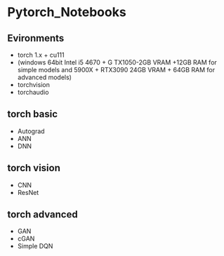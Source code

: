 # Pytorch_Notebooks

## Evironments
- torch 1.x + cu111 
- (windows 64bit Intel i5 4670 + G TX1050-2GB VRAM +12GB RAM for simple models and 5900X + RTX3090 24GB VRAM + 64GB RAM for advanced models) 
- torchvision
- torchaudio

## torch basic
- Autograd
- ANN
- DNN

## torch vision
- CNN
- ResNet

## torch advanced
- GAN 
- cGAN
- Simple DQN
